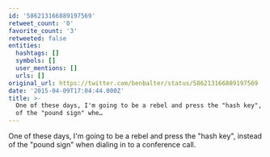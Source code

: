 ```yaml
---
id: '586213166889197569'
retweet_count: '0'
favorite_count: '3'
retweeted: false
entities:
  hashtags: []
  symbols: []
  user_mentions: []
  urls: []
original_url: https://twitter.com/benbalter/status/586213166889197569
date: '2015-04-09T17:04:44.000Z'
title: >-
  One of these days, I'm going to be a rebel and press the "hash key", instead
  of the "pound sign" whe…
---
```


One of these days, I'm going to be a rebel and press the "hash key", instead of the "pound sign" when dialing in to a conference call.